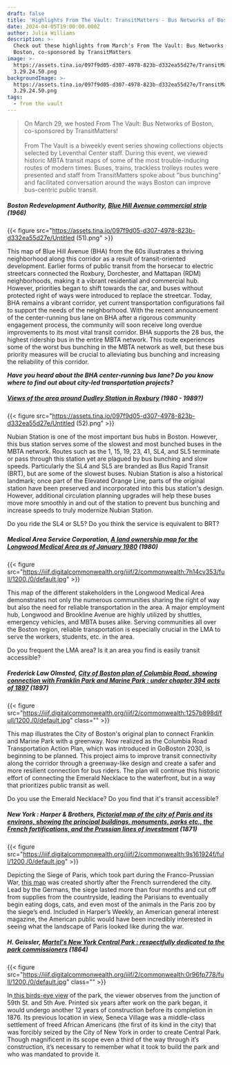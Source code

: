 ```yaml
---
draft: false
title: 'Highlights From The Vault: TransitMatters - Bus Networks of Boston'
date: 2024-04-05T19:00:00.000Z
author: Julia Williams
description: >-
  Check out these highlights from March's From The Vault: Bus Networks of
  Boston, co-sponsored by TransitMatters
image: >-
  https://assets.tina.io/097f9d05-d307-4978-823b-d332ea55d27e/TransitMatters
  3.29.24.50.png
backgroundImage: >-
  https://assets.tina.io/097f9d05-d307-4978-823b-d332ea55d27e/TransitMatters
  3.29.24.50.png
tags:
  - from the vault
---
```


> On March 29, we hosted From The Vault: Bus Networks of Boston, co-sponsored by TransitMatters! \
> \
> From The Vault is a biweekly event series showing collections objects selected by Leventhal Center staff. During this event, we viewed historic MBTA transit maps of some of the most trouble-inducing routes of modern times. Buses, trains, trackless trolleys routes were presented and staff from TransitMatters spoke about "bus bunching" and facilitated conversation around the ways Boston can improve bus-centric public transit.

##### Boston Redevelopment Authority, [Blue Hill Avenue commercial strip](https://collections.leventhalmap.org/search/commonwealth:7h14cx08m) (1966)

{{< figure src="https://assets.tina.io/097f9d05-d307-4978-823b-d332ea55d27e/Untitled (51).png" >}}

This map of Blue Hill Avenue (BHA) from the 60s illustrates a thriving neighborhood along this corridor as a result of transit-oriented development. Earlier forms of public transit from the horsecar to electric streetcars connected the Roxbury, Dorchester, and Mattapan (RDM) neighborhoods, making it a vibrant residential and commercial hub. However, priorities began to shift towards the car, and buses without protected right of ways were introduced to replace the streetcar. Today, BHA remains a vibrant corridor, yet current transportation configurations fail to support the needs of the neighborhood. With the recent announcement of the center-running bus lane on BHA after a rigorous community engagement process, the community will soon receive long overdue improvements to its most vital transit corridor. BHA supports the 28 bus, the highest ridership bus in the entire MBTA network. This route experiences some of the worst bus bunching in the MBTA network as well, but these bus priority measures will be crucial to alleviating bus bunching and increasing the reliability of this corridor.

***Have you heard about the BHA center-running bus lane? Do you know where to find out about city-led transportation projects?***

##### [Views of the area around Dudley Station in Roxbury](https://collections.leventhalmap.org/search/commonwealth:pv63jj01s) (1980 - 1989?)

{{< figure src="https://assets.tina.io/097f9d05-d307-4978-823b-d332ea55d27e/Untitled (52).png" >}}

Nubian Station is one of the most important bus hubs in Boston. However, this bus station serves some of the slowest and most bunched buses in the MBTA network. Routes such as the 1, 15, 19, 23, 41, SL4, and SL5 terminate or pass through this station yet are plagued by bus bunching and slow speeds. Particularly the SL4 and SL5 are branded as Bus Rapid Transit (BRT), but are some of the slowest buses. Nubian Station is also a historical landmark; once part of the Elevated Orange Line, parts of the original station have been preserved and incorporated into this bus station's design. However, additional circulation planning upgrades will help these buses move more smoothly in and out of the station to prevent bus bunching and increase speeds to truly modernize Nubian Station.

Do you ride the SL4 or SL5? Do you think the service is equivalent to BRT?

##### Medical Area Service Corporation, [A land ownership map for the Longwood Medical Area as of January 1980](https://collections.leventhalmap.org/search/commonwealth:7h14cv34t) (1980)

{{< figure src="https://iiif.digitalcommonwealth.org/iiif/2/commonwealth:7h14cv353/full/1200,/0/default.jpg" >}}

This map of the different stakeholders in the Longwood Medical Area demonstrates not only the numerous communities sharing the right of way but also the need for reliable transportation in the area. A major employment hub, Longwood and Brookline Avenue are highly utilized by shuttles, emergency vehicles, and MBTA buses alike. Serving communities all over the Boston region, reliable transportation is especially crucial in the LMA to serve the workers, students, etc. in the area.

Do you frequent the LMA area? Is it an area you find is easily transit accessible?

##### Frederick Law Olmsted, [City of Boston plan of Columbia Road, showing connection with Franklin Park and Marine Park : under chapter 394 acts of 1897](https://collections.leventhalmap.org/search/commonwealth:1257b8974) (1897)

{{< figure src="https://iiif.digitalcommonwealth.org/iiif/2/commonwealth:1257b898d/full/1200,/0/default.jpg" class="" >}}

This map illustrates the City of Boston's original plan to connect Franklin and Marine Park with a greenway. Now realized as the Columbia Road Transportation Action Plan, which was introduced in GoBoston 2030, is beginning to be planned. This project aims to improve transit connectivity along the corridor through a greenway-like design and create a safer and more resilient connection for bus riders. The plan will continue this historic effort of connecting the Emerald Necklace to the waterfront, but in a way that prioritizes public transit as well.

Do you use the Emerald Necklace? Do you find that it's transit accessible?

##### New York : Harper & Brothers, [Pictorial map of the city of Paris and its environs, showing the principal buildings, monuments, parks etc., the French fortifications, and the Prussian lines of investment](https://collections.leventhalmap.org/search/commonwealth:9s1619235) (1871)

{{< figure src="https://iiif.digitalcommonwealth.org/iiif/2/commonwealth:9s161924f/full/1200,/0/default.jpg" >}}

Depicting the Siege of Paris, which took part during the Franco-Prussian War, [this map](https://collections.leventhalmap.org/search/commonwealth:9s1619235) was created shortly after the French surrendered the city. Lead by the Germans, the siege lasted more than four months and cut off from supplies from the countryside, leading the Parisians to eventually begin eating dogs, cats, and even most of the animals in the Paris zoo by the siege’s end. Included in Harper’s Weekly, an American general interest magazine, the American public would have been incredibly interested in seeing what the landscape of Paris looked like during the war.

##### H. Geissler, [Martel's New York Central Park : respectfully dedicated to the park commissioners](https://collections.leventhalmap.org/search/commonwealth:0r96fp760) (1864)

{{< figure src="https://iiif.digitalcommonwealth.org/iiif/2/commonwealth:0r96fp778/full/1200,/0/default.jpg" class="" >}}

In[ this birds-eye view](https://collections.leventhalmap.org/search/commonwealth:0r96fp760) of the park, the viewer observes from the junction of 59th St. and 5th Ave.  Printed six years after work on the park began, it would undergo another 12 years of construction before its completion in 1876. Its previous location in view, Seneca Village was a middle-class settlement of freed African Americans (the first of its kind in the city) that was forcibly seized by the City of New York in order to create Central Park. Though magnificent in its scope even a third of the way through it’s construction, it’s necessary to remember what it took to build the park and who was mandated to provide it.
